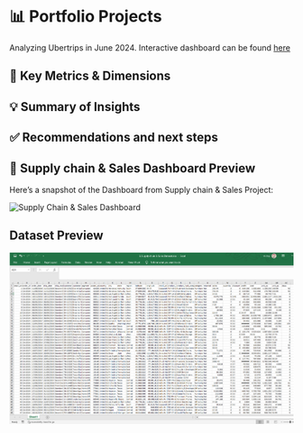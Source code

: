 # 📊 Portfolio Projects
Analyzing Ubertrips in June 2024. Interactive dashboard can be found [here](https://app.powerbi.com/view?r=eyJrIjoiMTg5YmZkZGUtMDVkOC00MDg4LTg4NmItOGMwZGM5YTRmZjZiIiwidCI6Ijg5NjQxZWIwLWU1ZmMtNDRlYi05MWRiLTc4ZDI5YmFkMTc3OCIsImMiOjEwfQ%3D%3D&pageName=62a7d95ec01d5533424c)

## 🎯 Key Metrics & Dimensions



## 💡 Summary of Insights



## ✅ Recommendations and next steps




## 🧾 Supply chain & Sales Dashboard Preview

Here’s a snapshot of the Dashboard from Supply chain & Sales Project:

![Supply Chain & Sales Dashboard](https://github.com/voanhduy1710/Portfolio_projects/blob/main/3.%20Supply%20chain%20%26%20Sales/3.%20Supply%20chain%20%26%20Sales%20Dashboard.png?raw=true)

## Dataset Preview
![UDataset preview](https://github.com/voanhduy1710/Portfolio_projects/blob/main/3.%20Supply%20chain%20%26%20Sales/Dataset%20preview.png?raw=true)
